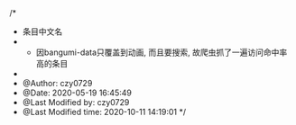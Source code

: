 /*
 * 条目中文名
 *  - 因bangumi-data只覆盖到动画, 而且要搜索, 故爬虫抓了一遍访问命中率高的条目
 *
 * @Author: czy0729
 * @Date: 2020-05-19 16:45:49
 * @Last Modified by: czy0729
 * @Last Modified time: 2020-10-11 14:19:01
 */
